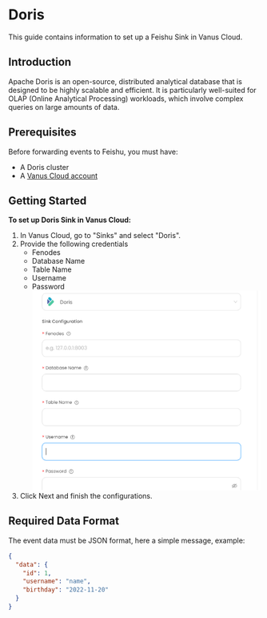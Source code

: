# Doris

This guide contains information to set up a Feishu Sink in Vanus Cloud.

## Introduction

Apache Doris is an open-source, distributed analytical database that is designed to be highly scalable and efficient. It is particularly well-suited for OLAP (Online Analytical Processing) workloads, which involve complex queries on large amounts of data.

## Prerequisites

Before forwarding events to Feishu, you must have:

- A Doris cluster
- A [Vanus Cloud account](https://cloud.vanus.ai)

## Getting Started

**To set up Doris Sink in Vanus Cloud:**

1. In Vanus Cloud, go to "Sinks" and select "Doris".
2. Provide the following credentials
   - Fenodes
   - Database Name
   - Table Name
   - Username
   - Password
     ![](images/doris.png)
3. Click Next and finish the configurations.

## Required Data Format

The event data must be JSON format, here a simple message, example:

```json
{
  "data": {
    "id": 1,
    "username": "name",
    "birthday": "2022-11-20"
  }
}
```
